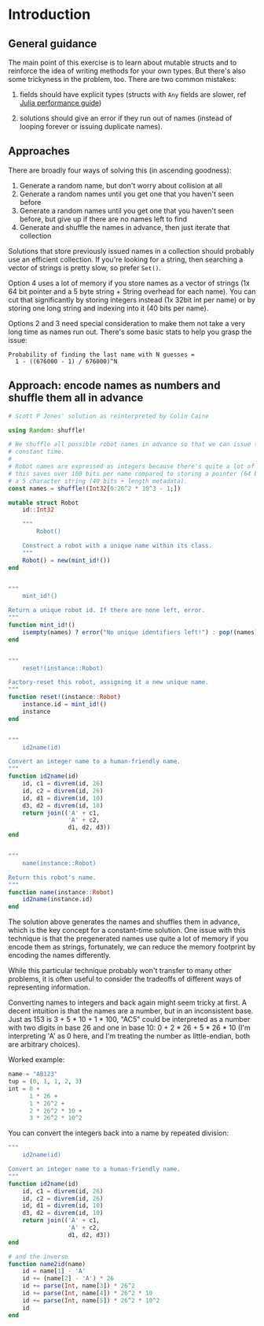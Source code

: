 # Introduction

## General guidance

The main point of this exercise is to learn about mutable structs and to reinforce the idea of writing methods for your own types.
But there's also some trickyness in the problem, too.
There are two common mistakes:

1. fields should have explicit types (structs with `Any` fields are slower, ref [Julia performance guide](https://docs.julialang.org/en/v1/manual/performance-tips/index.html))

2. solutions should give an error if they run out of names (instead of looping forever or issuing duplicate names).

## Approaches

There are broadly four ways of solving this (in ascending goodness):

1. Generate a random name, but don't worry about collision at all
2. Generate a random names until you get one that you haven't seen before
3. Generate a random names until you get one that you haven't seen before, but give up if there are no names left to find
4. Generate and shuffle the names in advance, then just iterate that collection

Solutions that store previously issued names in a collection should probably use an efficient collection.
If you're looking for a string, then searching a vector of strings is pretty slow, so prefer `Set()`.

Option 4 uses a lot of memory if you store names as a vector of strings (1x 64 bit pointer and a 5 byte string + String overhead for each name).
You can cut that significantly by storing integers instead (1x 32bit int per name) or by storing one long string and indexing into it (40 bits per name).

Options 2 and 3 need special consideration to make them not take a very long time as names run out.
There's some basic stats to help you grasp the issue:

    Probability of finding the last name with N guesses =
      1 - ((676000 - 1) / 676000)^N

## Approach: encode names as numbers and shuffle them all in advance

```julia
# Scott P Jones' solution as reinterpreted by Colin Caine

using Random: shuffle!

# We shuffle all possible robot names in advance so that we can issue them in
# constant time.
#
# Robot names are expressed as integers because there's quite a lot of them and
# this saves over 100 bits per name compared to storing a pointer (64 bits) to
# a 5 character string (40 bits + length metadata).
const names = shuffle!(Int32[0:26^2 * 10^3 - 1;])

mutable struct Robot
    id::Int32

    """
        Robot()

    Construct a robot with a unique name within its class.
    """
    Robot() = new(mint_id!())
end


"""
    mint_id!()

Return a unique robot id. If there are none left, error.
"""
function mint_id!()
    isempty(names) ? error("No unique identifiers left!") : pop!(names)
end


"""
    reset!(instance::Robot)

Factory-reset this robot, assigning it a new unique name.
"""
function reset!(instance::Robot)
    instance.id = mint_id!()
    instance
end


"""
    id2name(id)

Convert an integer name to a human-friendly name.
"""
function id2name(id)
    id, c1 = divrem(id, 26)
    id, c2 = divrem(id, 26)
    id, d1 = divrem(id, 10)
    d3, d2 = divrem(id, 10)
    return join(('A' + c1,
                 'A' + c2,
                 d1, d2, d3))
end


"""
    name(instance::Robot)

Return this robot's name.
"""
function name(instance::Robot)
    id2name(instance.id)
end
```

The solution above generates the names and shuffles them in advance,
which is the key concept for a constant-time solution.
One issue with this technique is that the pregenerated names use quite a lot of memory if you encode them as strings,
fortunately, we can reduce the memory footprint by encoding the names differently.

While this particular technique probably won't transfer to many other problems,
it is often useful to consider the tradeoffs of different ways of representing information.

Converting names to integers and back again might seem tricky at first.
A decent intuition is that the names are a number, but in an inconsistent base.
Just as 153 is 3 + 5 * 10 + 1 * 100,
"AC5" could be interpreted as a number with two digits in base 26 and one in base 10:
0 + 2 * 26 + 5 * 26 * 10
(I'm interpreting 'A' as 0 here, and I'm treating the number as little-endian, both are arbitrary choices).

Worked example:

```julia
name = "AB123"
tup = (0, 1, 1, 2, 3)
int = 0 +
      1 * 26 +
      1 * 26^2 +
      2 * 26^2 * 10 +
      3 * 26^2 * 10^2
```

You can convert the integers back into a name by repeated division:

```julia
"""
    id2name(id)

Convert an integer name to a human-friendly name.
"""
function id2name(id)
    id, c1 = divrem(id, 26)
    id, c2 = divrem(id, 26)
    id, d1 = divrem(id, 10)
    d3, d2 = divrem(id, 10)
    return join(('A' + c1,
                 'A' + c2,
                 d1, d2, d3))
end

# and the inverse
function name2id(name)
    id = name[1] - 'A'
    id += (name[2] - 'A') * 26
    id += parse(Int, name[3]) * 26^2
    id += parse(Int, name[4]) * 26^2 * 10
    id += parse(Int, name[5]) * 26^2 * 10^2
    id
end
```

